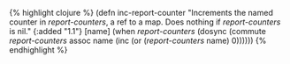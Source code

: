 {% highlight clojure %}
(defn inc-report-counter
  "Increments the named counter in *report-counters*, a ref to a map.
  Does nothing if *report-counters* is nil."
  {:added "1.1"}
  [name]
  (when *report-counters*
    (dosync (commute *report-counters* assoc name
                     (inc (or (*report-counters* name) 0))))))
{% endhighlight %}
